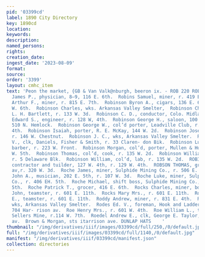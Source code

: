 ```yaml
---
pid: '03399cd'
label: 1890 City Directory
key: 1890cd
location: 
keywords: 
description: 
named_persons: 
rights: 
creation_date: 
ingest_date: '2023-08-09'
format: 
source: 
order: '3399'
layout: cmhc_item
text: 'Peon the market, {GB & Van Valk@nburgh, beeron ix. - ROB 220 ROE ,  Robins
  James P., physician, 8—9, 116 E. 6th.  Robins Samuel, miner, r. 419 E. 8th.  Robinson
  Arthur F., miner, r. 815 E. 7th.  Robinson Byron A., cigars, 136 E. 6th, r. 144
  W. 6th.  Robinson Charles, wks. Arkansas Valley Smelter,  Robinson Charles H., clk,
  L. H. Bartlett, r. 133 W. 3d.  Robinson C. D., conductor, Colo. Midland Ry.  Robinson
  Edward S., engineer, r. 128 W, 4th.  Robinson George H., saloon, 100 Harrison av,r.
  510 N. Hemlock.  Robinson George W., col’d porter, Leadville Club, r. rear 209 W.
  4th.  Robinson Isaiah, porter, R. E. McKay, 144 W. 2d.  Robinson Joseph, teamster,
  r. 146 W. Chestnut.  Robinson J. C., wks, Arkansas Valley Smelter.  Robinson J.
  V., clk, Daniels, Fisher & Smith, r. 33 Claren- don Bik.  Robinson Lucian, col’d,
  barber, r. 223 W. Front.  Robinson Morgan, col’d, porter, Mullen & Hulse, r. 134
  W. 5th.  Robinson Thomas, col’d, cook, r. 135 W. 2d.  Robinson William, col’d, janitor,
  r. 5 Delaware Blk.  Robinson William, col’d, lab, r. 135 W. 2d.  ROBITAILLE EUGENE,
  contractor and tuilder, 127 W. 4th, r. 129 W. 4th.  ROBSON THOMAS, grocer, 302 Harrison
  av,r. 320 W. 3d.  Roche James, miner, Sulphide Mining Co., r. 506 E. 5th.  Roche
  John A., musician, 202 E. 5th, r. 107 W. 3d.  Roche Luke, miner, Sulphide Mining
  Co., r. 406 EH. 5th.  Roche Michael, shift boss, Sulphide Mining Co., r. 506 E.
  5th.  Roche Patrick T., grocer, 416 E. 6th.  Rocks Charles, miner, bds. 606 E. 6th.  Rocks
  John, teamster, r. 601 E. 11th.  Rocks Mary Mrs., r. 601 E. 11th.  Rocks Thomas
  E., teamster, r. 601 E. 11th.  Roddy Andrew, miner, r. 831 E. 4th.  Roderick Joseph,
  wks, Arkansas Valley Smelter.  Rodes Ed. V., foreman, Hook and Ladder Co. No. 1,
  704 Har- rison av.  Roe Henry Mrs., r. 601 W. 4th.  Roe William L., timekpr, Colonel
  Sellers Mine, r.114 W. 7th.  Roedel Andrew E., clk, George E. Taylor, r. 718 Harrison
  av.  Brown & Morgan, sts itarrison ave. DUNLAP HATS    '
thumbnail: "/img/derivatives/iiif/images/03399cd/full/250,/0/default.jpg"
full: "/img/derivatives/iiif/images/03399cd/full/1140,/0/default.jpg"
manifest: "/img/derivatives/iiif/03399cd/manifest.json"
collection: directories
---
```

